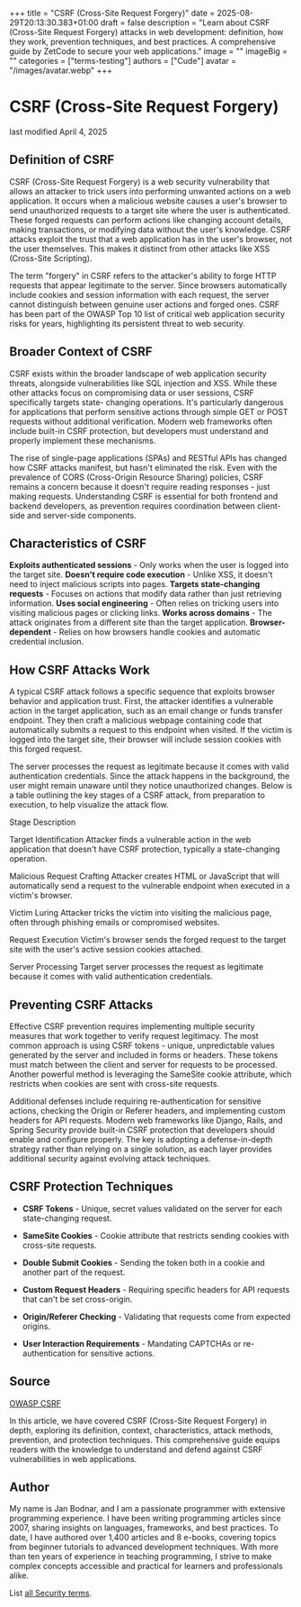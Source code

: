 +++
title = "CSRF (Cross-Site Request Forgery)"
date = 2025-08-29T20:13:30.383+01:00
draft = false
description = "Learn about CSRF (Cross-Site Request Forgery) attacks in web development: definition, how they work, prevention techniques, and best practices. A comprehensive guide by ZetCode to secure your web applications."
image = ""
imageBig = ""
categories = ["terms-testing"]
authors = ["Cude"]
avatar = "/images/avatar.webp"
+++

# CSRF (Cross-Site Request Forgery)

last modified April 4, 2025

## Definition of CSRF

CSRF (Cross-Site Request Forgery) is a web security vulnerability that allows an
attacker to trick users into performing unwanted actions on a web application.
It occurs when a malicious website causes a user's browser to send unauthorized
requests to a target site where the user is authenticated. These forged requests
can perform actions like changing account details, making transactions, or
modifying data without the user's knowledge. CSRF attacks exploit the trust that
a web application has in the user's browser, not the user themselves. This makes
it distinct from other attacks like XSS (Cross-Site Scripting).

The term "forgery" in CSRF refers to the attacker's ability to forge HTTP
requests that appear legitimate to the server. Since browsers automatically
include cookies and session information with each request, the server cannot
distinguish between genuine user actions and forged ones. CSRF has been part of
the OWASP Top 10 list of critical web application security risks for years,
highlighting its persistent threat to web security.

## Broader Context of CSRF

CSRF exists within the broader landscape of web application security threats,
alongside vulnerabilities like SQL injection and XSS. While these other attacks
focus on compromising data or user sessions, CSRF specifically targets state-
changing operations. It's particularly dangerous for applications that perform
sensitive actions through simple GET or POST requests without additional
verification. Modern web frameworks often include built-in CSRF protection, but
developers must understand and properly implement these mechanisms.

The rise of single-page applications (SPAs) and RESTful APIs has changed how
CSRF attacks manifest, but hasn't eliminated the risk. Even with the prevalence
of CORS (Cross-Origin Resource Sharing) policies, CSRF remains a concern because
it doesn't require reading responses - just making requests. Understanding CSRF
is essential for both frontend and backend developers, as prevention requires
coordination between client-side and server-side components.

## Characteristics of CSRF

**Exploits authenticated sessions** - Only works when the user
is logged into the target site.
**Doesn't require code execution** - Unlike XSS, it doesn't need
to inject malicious scripts into pages.
**Targets state-changing requests** - Focuses on actions that
modify data rather than just retrieving information.
**Uses social engineering** - Often relies on tricking users
into visiting malicious pages or clicking links.
**Works across domains** - The attack originates from a
different site than the target application.
**Browser-dependent** - Relies on how browsers handle cookies
and automatic credential inclusion.

## How CSRF Attacks Work

A typical CSRF attack follows a specific sequence that exploits browser behavior
and application trust. First, the attacker identifies a vulnerable action in the
target application, such as an email change or funds transfer endpoint. They
then craft a malicious webpage containing code that automatically submits a
request to this endpoint when visited. If the victim is logged into the target
site, their browser will include session cookies with this forged request.

The server processes the request as legitimate because it comes with valid
authentication credentials. Since the attack happens in the background, the user
might remain unaware until they notice unauthorized changes. Below is a table
outlining the key stages of a CSRF attack, from preparation to execution, to
help visualize the attack flow.

Stage
Description

Target Identification
Attacker finds a vulnerable action in the web application that doesn't have
CSRF protection, typically a state-changing operation.

Malicious Request Crafting
Attacker creates HTML or JavaScript that will automatically send a request
to the vulnerable endpoint when executed in a victim's browser.

Victim Luring
Attacker tricks the victim into visiting the malicious page, often through
phishing emails or compromised websites.

Request Execution
Victim's browser sends the forged request to the target site with the
user's active session cookies attached.

Server Processing
Target server processes the request as legitimate because it comes with
valid authentication credentials.

## Preventing CSRF Attacks

Effective CSRF prevention requires implementing multiple security measures that
work together to verify request legitimacy. The most common approach is using
CSRF tokens - unique, unpredictable values generated by the server and included
in forms or headers. These tokens must match between the client and server for
requests to be processed. Another powerful method is leveraging the SameSite
cookie attribute, which restricts when cookies are sent with cross-site
requests.

Additional defenses include requiring re-authentication for sensitive actions,
checking the Origin or Referer headers, and implementing custom headers for API
requests. Modern web frameworks like Django, Rails, and Spring Security provide
built-in CSRF protection that developers should enable and configure properly.
The key is adopting a defense-in-depth strategy rather than relying on a single
solution, as each layer provides additional security against evolving attack
techniques.

## CSRF Protection Techniques

- **CSRF Tokens** - Unique, secret values validated on the server for each state-changing request.

- **SameSite Cookies** - Cookie attribute that restricts sending cookies with cross-site requests.

- **Double Submit Cookies** - Sending the token both in a cookie and another part of the request.

- **Custom Request Headers** - Requiring specific headers for API requests that can't be set cross-origin.

- **Origin/Referer Checking** - Validating that requests come from expected origins.

- **User Interaction Requirements** - Mandating CAPTCHAs or re-authentication for sensitive actions.

## Source

[OWASP CSRF](https://owasp.org/www-community/attacks/csrf)

In this article, we have covered CSRF (Cross-Site Request Forgery) in depth,
exploring its definition, context, characteristics, attack methods, prevention,
and protection techniques. This comprehensive guide equips readers with the
knowledge to understand and defend against CSRF vulnerabilities in web
applications.

## Author

My name is Jan Bodnar, and I am a passionate programmer with extensive
programming experience. I have been writing programming articles since 2007,
sharing insights on languages, frameworks, and best practices. To date, I have
authored over 1,400 articles and 8 e-books, covering topics from beginner
tutorials to advanced development techniques. With more than ten years of
experience in teaching programming, I strive to make complex concepts accessible
and practical for learners and professionals alike.

List [all Security terms](/all/#terms-security).